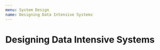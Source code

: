 ```yaml
---
menu: System Design
name: Designing Data Intensive Systems
---
```


# Designing Data Intensive Systems
